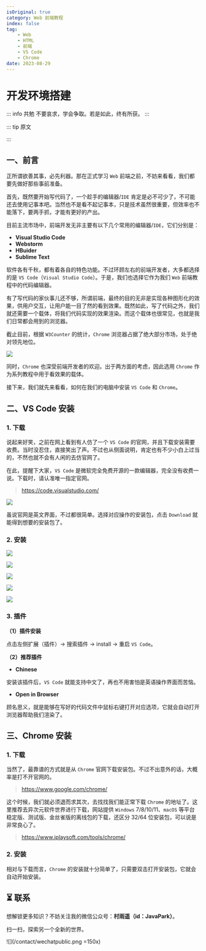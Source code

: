 ```yaml
---
isOriginal: true
category: Web 前端教程
index: false
tag:
    - Web
    - HTML
    - 前端
    - VS Code
    - Chrome
date: 2023-08-29
---
```


# 开发环境搭建

::: info 共勉
不要哀求，学会争取。若是如此，终有所获。
:::

::: tip 原文

:::

## 一、前言

正所谓欲善其事，必先利器。那在正式学习 `Web` 前端之前，不妨来看看，我们都要先做好那些事前准备。

首先，既然要开始写代码了，一个趁手的编辑器/`IDE` 肯定是必不可少了，不可能还去使用记事本吧。当然也不是看不起记事本，只是技术虽然很重要，但效率也不能落下，要两手抓，才能有更好的产出。

目前主流市场中，前端开发无非主要有以下几个常用的编辑器/`IDE`，它们分别是：
-   **Visual Studio Code**
-   **Webstorm**
-   **HBuider**
-   **Sublime Text**

软件各有千秋，都有着各自的特色功能。不过环顾左右的前端开发者，大多都选择的是 `VS Code`（`Visual Studio Code`）。于是，我们也选择它作为我们 `Web` 前端教程中的代码编辑器。

有了写代码的家伙事儿还不够，所谓前端，最终的目的无非是实现各种图形化的效果，供用户交互，让用户能一目了然的看到效果。既然如此，写了代码之外，我们就还需要一个载体，将我们代码实现的效果渲染。而这个载体也很常见，也就是我们日常都会用到的浏览器。

截止目前，根据 `W3Counter` 的统计，`Chrome` 浏览器占据了绝大部分市场，处于绝对领先地位。

![](https://jsd.cdn.zzko.cn/gh/cunyu1943/JavaPark@main/src/java-tutorial/web-front-series/assets/1693786691442.webp)

同时，`Chrome` 也深受前端开发者的欢迎。出于两方面的考虑，因此选用 `Chrome` 作为系列教程中用于看效果的载体。

接下来，我们就先来看看，如何在我们的电脑中安装 `VS Code` 和 `Chrome`。

## 二、VS Code 安装

### 1. 下载

说起来好笑，之前在网上看到有人仿了一个 `VS Code` 的官网，并且下载安装需要收费。当时没忍住，直接笑出了声。不过也从侧面说明，肯定也有不少小白上过当的，不然也就不会有人闲的去仿官网了。

在此，提醒下大家，`VS Code` 是微软完全免费开源的一款编辑器，完全没有收费一说。下载时，请认准唯一指定官网。

>   https://code.visualstudio.com/

![](https://jsd.cdn.zzko.cn/gh/cunyu1943/JavaPark@main/src/java-tutorial/web-front-series/assets/1693786800554.webp)

虽说官网是英文界面，不过都很简单。选择对应操作的安装包，点击 `Download` 就能得到想要的安装包了。

### 2. 安装

![](https://jsd.cdn.zzko.cn/gh/cunyu1943/JavaPark@main/src/java-tutorial/web-front-series/assets/1693787359078.webp)

![](https://jsd.cdn.zzko.cn/gh/cunyu1943/JavaPark@main/src/java-tutorial/web-front-series/assets/1693787400353.webp)

![](https://jsd.cdn.zzko.cn/gh/cunyu1943/JavaPark@main/src/java-tutorial/web-front-series/assets/1693787430775.webp)

![](https://jsd.cdn.zzko.cn/gh/cunyu1943/JavaPark@main/src/java-tutorial/web-front-series/assets/1693787469522.webp)

![](https://jsd.cdn.zzko.cn/gh/cunyu1943/JavaPark@main/src/java-tutorial/web-front-series/assets/1693787504599.webp)

### 3. 插件

**（1）插件安装**

点击左侧扩展（插件）-> 搜索插件 -> install -> 重启 `VS Code`。

**（2）推荐插件**

-   **Chinese**

安装该插件后，`VS Code` 就能支持中文了，再也不用害怕是英语操作界面而苦恼。

-   **Open in Browser**

顾名思义，就是能够在写好的代码文件中鼠标右键打开对应选项，它就会自动打开浏览器帮助我们渲染了。

## 三、Chrome 安装

### 1. 下载

当然了，最靠谱的方式就是从 `Chrome` 官网下载安装包。不过不出意外的话，大概率是打不开官网的。

>   https://www.google.com/chrome/

这个时候，我们就必须退而求其次，去找找我们能正常下载 `Chrome` 的地址了。这里推荐去异次元软件世界进行下载，网站提供 `Windows` 7/8/10/11、`macOS` 等平台稳定版、测试版、金丝雀版的离线包的下载，还区分 32/64 位安装包，可以说是非常良心了。

>   https://www.iplaysoft.com/tools/chrome/

### 2. 安装

相对与下载而言，`Chrome` 的安装就十分简单了，只需要双击打开安装包，它就会自动开始安装。



## ⏳ 联系

想解锁更多知识？不妨关注我的微信公众号：**村雨遥（id：JavaPark）**。

扫一扫，探索另一个全新的世界。

![](/contact/wechatpublic.png =150x)

<Share colorful />